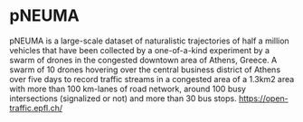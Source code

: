 # pNEUMA
pNEUMA is a large-scale dataset of naturalistic trajectories of half a million vehicles that have been collected by a one-of-a-kind experiment by a swarm of drones in the congested downtown area of Athens, Greece. 
A swarm of 10 drones hovering over the central business district of Athens over five days to record traffic streams in a congested area of a 1.3km2 area with more than 100 km-lanes of road network, around 100 busy intersections (signalized or not) and more than 30 bus stops.
https://open-traffic.epfl.ch/
